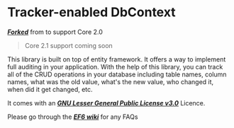 Tracker-enabled DbContext
=========================

***[Forked](https://github.com/bilal-fazlani/tracker-enabled-dbcontext)*** from to support Core 2.0
> Core 2.1 support coming soon

This library is built on top of entity framework. It offers a way to implement full auditing in your application. With the help of this library, you can track all of the CRUD operations in your database including table names, column names, what was the old value, what's the new value,
who changed it, when did it get changed, etc.

It comes with an ***[GNU Lesser General Public License v3.0](./LICENSE.md)*** Licence.

Please go through the ***[EF6 wiki](https://github.com/bilal-fazlani/tracker-enabled-dbcontext/wiki)*** for any FAQs  

